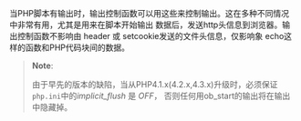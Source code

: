 当PHP脚本有输出时，输出控制函数可以用这些来控制输出。这在多种不同情况中非常有用，尤其是用来在脚本开始输出
数据后，发送http头信息到浏览器。输出控制函数不影响由 <span
class="function">header</span> 或 <span
class="function">setcookie</span>发送的文件头信息，仅影响象 <span
class="function">echo</span>这样的函数和PHP代码块间的数据。

> **Note**:
>
> 由于早先的版本的缺陷，当从PHP4.1.x(4.2.x,4.3.x)升级时，必须保证`php.ini`中的*implicit\_flush*
> 是 *OFF*， 否则任何用<span
> class="function">ob\_start</span>的输出将在输出中隐藏掉。
